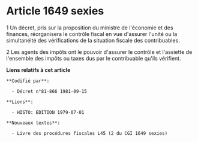 # Article 1649 sexies

1 Un décret, pris sur la proposition du ministre de l'économie et des finances, réorganisera le contrôle fiscal en vue
d'assurer l'unité ou la simultanéité des vérifications de la situation fiscale des contribuables.

2 Les agents des impôts ont le pouvoir d'assurer le contrôle et l'assiette de l'ensemble des impôts ou taxes dus par le
contribuable qu'ils vérifient.

**Liens relatifs à cet article**

	**Codifié par**:

	  - Décret n°81-866 1981-09-15

	**Liens**:

	  - HISTO: EDITION 1979-07-01

	**Nouveaux textes**:

	  - Livre des procédures fiscales L45 (2 du CGI 1649 sexies)
